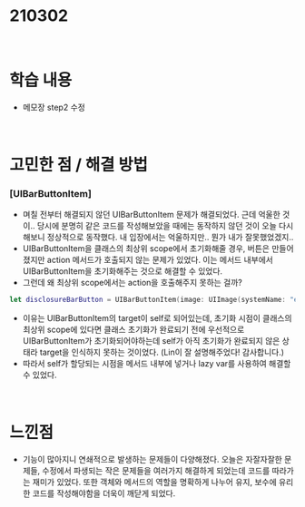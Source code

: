 # 210302

<br>

# 학습 내용

- 메모장 step2 수정

<br>

# 고민한 점 / 해결  방법

### [UIBarButtonItem]

- 며칠 전부터 해결되지 않던  UIBarButtonItem 문제가 해결되었다.  근데 억울한 것이.. 당시에 분명히 같은 코드를 작성해보았을 때에는 동작하지 않던 것이 오늘 다시 해보니 정상적으로 동작했다. 내 입장에서는 억울하지만.. 뭔가 내가 잘못했었겠지..
- UIBarButtonItem을 클래스의 최상위 scope에서 초기화해줄 경우, 버튼은 만들어졌지만 action 메서드가 호출되지 않는 문제가 있었다. 이는 메서드 내부에서 UIBarButtonItem을 초기화해주는 것으로 해결할 수 있었다.
- 그런데 왜 최상위 scope에서는  action을 호출해주지 못하는 걸까?

```swift
let disclosureBarButton = UIBarButtonItem(image: UIImage(systemName: "ellipsis.circle"), style: .plain, target: self, action: #selector(showActionSheet))
```

- 이유는 UIBarButtonItem의 target이 self로 되어있는데, 초기화 시점이 클래스의 최상위 scope에 있다면 클래스 초기화가 완료되기 전에 우선적으로 UIBarButtonItem가 초기화되어야하는데 self가 아직 초기화가 완료되지 않은 상태라 target을 인식하지 못하는 것이었다. (Lin이 잘 설명해주었다! 감사합니다.)
- 따라서  self가 할당되는 시점을 메서드 내부에 넣거나  lazy var를 사용하여 해결할 수 있었다.

<br>

# 느낀점

- 기능이 많아지니 연쇄적으로 발생하는 문제들이 다양해졌다. 오늘은 자잘자잘한 문제들, 수정에서 파생되는 작은 문제들을 여러가지 해결하게 되었는데  코드를 따라가는 재미가 있었다. 또한 객체와 메서드의 역할을 명확하게 나누어 유지, 보수에 유리한 코드를 작성해야함을 더욱이 깨닫게 되었다.

<br>
